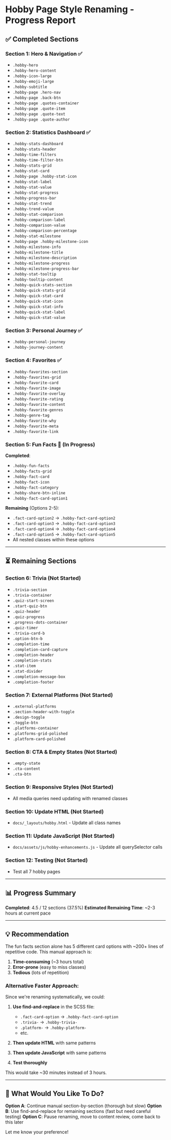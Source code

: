 # Hobby Page Style Renaming - Progress Report

## ✅ **Completed Sections**

### **Section 1: Hero & Navigation** ✅
- `.hobby-hero`
- `.hobby-hero-content`
- `.hobby-icon-large`
- `.hobby-emoji-large`
- `.hobby-subtitle`
- `.hobby-page .hero-nav`
- `.hobby-page .back-btn`
- `.hobby-page .quotes-container`
- `.hobby-page .quote-item`
- `.hobby-page .quote-text`
- `.hobby-page .quote-author`

### **Section 2: Statistics Dashboard** ✅
- `.hobby-stats-dashboard`
- `.hobby-stats-header`
- `.hobby-time-filters`
- `.hobby-time-filter-btn`
- `.hobby-stats-grid`
- `.hobby-stat-card`
- `.hobby-page .hobby-stat-icon`
- `.hobby-stat-label`
- `.hobby-stat-value`
- `.hobby-stat-progress`
- `.hobby-progress-bar`
- `.hobby-stat-trend`
- `.hobby-trend-value`
- `.hobby-stat-comparison`
- `.hobby-comparison-label`
- `.hobby-comparison-value`
- `.hobby-comparison-percentage`
- `.hobby-stat-milestone`
- `.hobby-page .hobby-milestone-icon`
- `.hobby-milestone-info`
- `.hobby-milestone-title`
- `.hobby-milestone-description`
- `.hobby-milestone-progress`
- `.hobby-milestone-progress-bar`
- `.hobby-stat-tooltip`
- `.hobby-tooltip-content`
- `.hobby-quick-stats-section`
- `.hobby-quick-stats-grid`
- `.hobby-quick-stat-card`
- `.hobby-quick-stat-icon`
- `.hobby-quick-stat-info`
- `.hobby-quick-stat-label`
- `.hobby-quick-stat-value`

### **Section 3: Personal Journey** ✅
- `.hobby-personal-journey`
- `.hobby-journey-content`

### **Section 4: Favorites** ✅
- `.hobby-favorites-section`
- `.hobby-favorites-grid`
- `.hobby-favorite-card`
- `.hobby-favorite-image`
- `.hobby-favorite-overlay`
- `.hobby-favorite-rating`
- `.hobby-favorite-content`
- `.hobby-favorite-genres`
- `.hobby-genre-tag`
- `.hobby-favorite-why`
- `.hobby-favorite-meta`
- `.hobby-favorite-link`

### **Section 5: Fun Facts** 🔄 (In Progress)
**Completed**:
- `.hobby-fun-facts`
- `.hobby-facts-grid`
- `.hobby-fact-card`
- `.hobby-fact-icon`
- `.hobby-fact-category`
- `.hobby-share-btn-inline`
- `.hobby-fact-card-option1`

**Remaining** (Options 2-5):
- `.fact-card-option2` → `.hobby-fact-card-option2`
- `.fact-card-option3` → `.hobby-fact-card-option3`
- `.fact-card-option4` → `.hobby-fact-card-option4`
- `.fact-card-option5` → `.hobby-fact-card-option5`
- All nested classes within these options

---

## ⏳ **Remaining Sections**

### **Section 6: Trivia** (Not Started)
- `.trivia-section`
- `.trivia-container`
- `.quiz-start-screen`
- `.start-quiz-btn`
- `.quiz-header`
- `.quiz-progress`
- `.progress-dots-container`
- `.quiz-timer`
- `.trivia-card-b`
- `.option-btn-b`
- `.completion-time`
- `.completion-card-capture`
- `.completion-header`
- `.completion-stats`
- `.stat-item`
- `.stat-divider`
- `.completion-message-box`
- `.completion-footer`

### **Section 7: External Platforms** (Not Started)
- `.external-platforms`
- `.section-header-with-toggle`
- `.design-toggle`
- `.toggle-btn`
- `.platforms-container`
- `.platforms-grid-polished`
- `.platform-card-polished`

### **Section 8: CTA & Empty States** (Not Started)
- `.empty-state`
- `.cta-content`
- `.cta-btn`

### **Section 9: Responsive Styles** (Not Started)
- All media queries need updating with renamed classes

### **Section 10: Update HTML** (Not Started)
- `docs/_layouts/hobby.html` - Update all class names

### **Section 11: Update JavaScript** (Not Started)
- `docs/assets/js/hobby-enhancements.js` - Update all querySelector calls

### **Section 12: Testing** (Not Started)
- Test all 7 hobby pages

---

## 📊 **Progress Summary**

**Completed**: 4.5 / 12 sections (37.5%)
**Estimated Remaining Time**: ~2-3 hours at current pace

---

## 💡 **Recommendation**

The fun facts section alone has 5 different card options with ~200+ lines of repetitive code. This manual approach is:
1. **Time-consuming** (~3 hours total)
2. **Error-prone** (easy to miss classes)
3. **Tedious** (lots of repetition)

### **Alternative Faster Approach**:

Since we're renaming systematically, we could:

1. **Use find-and-replace** in the SCSS file:
   - `.fact-card-option` → `.hobby-fact-card-option`
   - `.trivia-` → `.hobby-trivia-`
   - `.platform-` → `.hobby-platform-`
   - etc.

2. **Then update HTML** with same patterns

3. **Then update JavaScript** with same patterns

4. **Test thoroughly**

This would take ~30 minutes instead of 3 hours.

---

## 🎯 **What Would You Like To Do?**

**Option A**: Continue manual section-by-section (thorough but slow)
**Option B**: Use find-and-replace for remaining sections (fast but need careful testing)
**Option C**: Pause renaming, move to content review, come back to this later

Let me know your preference!

